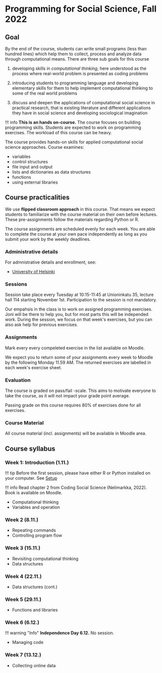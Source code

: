 # Programming for Social Science, Fall 2022

## Goal

By the end of the course, students can write small programs (less than hundred lines) which help them to collect, process and analyze data through computational means. There are three sub goals for this course

1. developing skills in _computational thinking_, here understood as the process where real-world problem is presented as coding problems
   
2. introducing students to programming language and developing elementary skills for them to help implement computational thinking to some of the real world problems
   
3. discuss and deepen the applications of computational social science in practical research, that is existing literature and different applications they have in social science and developing sociological imagination

!!! info 
    **This is an hands on-course.** The course focuses on building programming skills. Students are expected to work on programming exercises. The workload of this course can be heavy. 


The course provides hands-on skills for applied computational social science approaches. Course examines:

- variables
- control structures
-  file input and output 
-  lists and dictionaries as data structures
-  functions
-  using external libraries

## Course practicalities

We use **flipped classroom approach** in this course. That means we expect students to familiarize with the course material on their own before lectures. These pre-assignments follow the materials regarding Python or R. 

The course assignments are scheduled evenly for each week. You are able to complete the course at your own pace independently as long as you submit your work by the weekly deadlines.

### Administrative details

For admnistrative details and enrollment, see:

- [University of Helsinki](https://studies.helsinki.fi/courses/cur/hy-opt-cur-2223-2b54c8da-0aee-463e-9012-82b9295a7834/%E2%90%9FSOST%E2%90%9F-%E2%90%9F930%E2%90%9F/Programming_for_social_sciences)

### Sessions

Session take place every Tuesday at 10:15-11:45 at Unioninkatu 35, lecture hall 114 starting November 1st. Participation to the session is not mandatory.

Our empahsis in the class is to work on assigned programming exercises. Joni will be there to help you, but for most parts this will be independed work. During the session, we focus on that week's exercises, but you can also ask help for previous exercises.

### Assignments 

Mark every every compeleted exercise in the list available on Moodle. 

We expect you to return some of your assignments every week to Moodle by the following Monday 11.59 AM. The returned exercises are labelled in each week's exercise sheet.

### Evaluation

The course is graded on pass/fail -scale. This aims to motivate everyone to take the course, as it will not impact your grade point average.

Passing grade on this course requires 80% of exercises done for all exercises.

### Course Material

All course material (incl. assignments) will be available in Moodle area. 

## Course syllabus

### Week 1: Introduction (1.11.)

!!! tip
    Before the first session, please have either R or Python installed on your computer. See [Setup](setup.md)

!!! info
    Read chapter 2 from Coding Social Science (Nelimarkka, 2022). Book is available on Moodle.

- Computational thinking 
- Variables and operation

### Week 2 (8.11.)

- Repeating commands
- Controlling program flow


### Week 3 (15.11.)

- Revisiting computational thinking
- Data structures


### Week 4 (22.11.)

- Data structures (cont.)

### Week 5 (29.11.)

- Functions and libraries

### Week 6 (6.12.)

!!! warning "Info" 
    **Independence Day 6.12.** No session.

- Managing code

### Week 7 (13.12.)

- Collecting online data